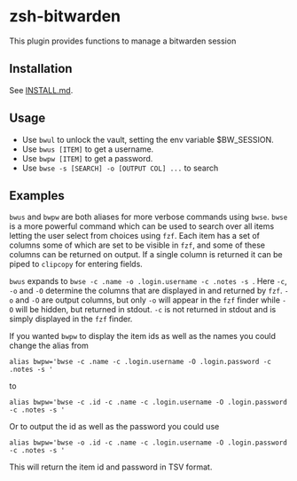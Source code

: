 # zsh-bitwarden
This plugin provides functions to manage a bitwarden session


## Installation

See [INSTALL.md](INSTALL.md).

## Usage

- Use `bwul` to unlock the vault, setting the env variable $BW_SESSION.
- Use `bwus [ITEM]` to get a username.
- Use `bwpw [ITEM]` to get a password.
- Use `bwse -s [SEARCH] -o [OUTPUT COL] ...` to search

## Examples

`bwus` and `bwpw` are both aliases for more verbose commands using `bwse`.
`bwse` is a more powerful command which can be used to search over all items
letting the user select from choices using `fzf`. Each item has a set of columns
some of which are set to be visible in `fzf`, and some of these columns can be
returned on output. If a single column is returned it can be piped to `clipcopy`
for entering fields.

`bwus` expands to `bwse -c .name -o .login.username -c .notes -s `. Here `-c`,
`-o` and `-O` determine the columns that are displayed in and returned by `fzf`.
`-o` and `-O` are output columns, but only `-o` will appear in the `fzf` finder
while `-O` will be hidden, but returned in stdout. `-c` is not returned in stdout
and is simply displayed in the `fzf` finder.

If you wanted `bwpw` to display the item ids as well as the names you could
change the alias from
```
alias bwpw='bwse -c .name -c .login.username -O .login.password -c .notes -s '
```
to
```
alias bwpw='bwse -c .id -c .name -c .login.username -O .login.password -c .notes -s '
```
Or to output the id as well as the password you could use
```
alias bwpw='bwse -o .id -c .name -c .login.username -O .login.password -c .notes -s '
```
This will return the item id and password in TSV format.
